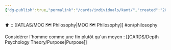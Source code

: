 ```yaml
---
{"dg-publish":true,"permalink":"/cards/individuals/kant/","created":"2023-01-30T21:49:42.988+01:00","updated":"2023-04-26T18:54:36.685+02:00"}
---
```


⬆️ :: [[ATLAS/MOC 🗺️ Philosophy\|MOC 🗺️ Philosophy]]
#on/philosophy 

Considérer l'homme comme une fin plutôt qu'un moyen : [[CARDS/Depth Psychology Theory/Purpose\|Purpose]] 